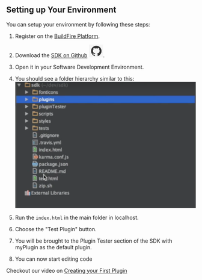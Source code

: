 ## Setting up Your Environment

You can setup your environment by following these steps: 

 1) Register on the [BuildFire Platform](http://dev.buildfire.com/pages/login.html).
 
 2) Download the [SDK on Github](https://github.com/BuildFire/sdk/archive/master.zip) ![Github Silhouette](./github-silhouette.png).

 3) Open it in your Software Development Environment.

 4) You should see a folder hierarchy similar to this:
    ![SDK directory](./sdk-directory.png)
 
 5) Run the `index.html` in the main folder in localhost.

 6) Choose the "Test Plugin" button.

 7) You will be brought to the Plugin Tester section of the SDK with myPlugin as the default plugin.

 8) You can now start editing code

Checkout our video on [Creating your First Plugin](http://university.buildfire.com/knowledge-base/creating-your-first-plugin/)
